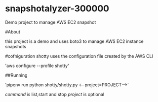 # snapshotalyzer-300000
Demo project to manage AWS EC2 snapshot

#About

this project is a demo and uses boto3 to manage AWS EC2 instance snapshots


#cofniguration
shotty uses the configuration file created by the AWS CLI

'aws configure --profile shotty'

##Running

'pipenv run python shotty/shotty.py <command> <--project=PROJECT-->'

*command* is list,start and stop
*project* is optional
